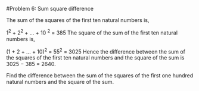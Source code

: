 #Problem 6: Sum square difference

The sum of the squares of the first ten natural numbers is,

1<sup>2</sup> + 2<sup>2</sup> + ... + 10 <sup>2</sup> = 385
The square of the sum of the first ten natural numbers is,

(1 + 2 + ... + 10)<sup>2</sup> = 55<sup>2</sup> = 3025
Hence the difference between the sum of the squares of the first ten natural numbers and the square of the sum is 3025 − 385 = 2640.

Find the difference between the sum of the squares of the first one hundred natural numbers and the square of the sum.
